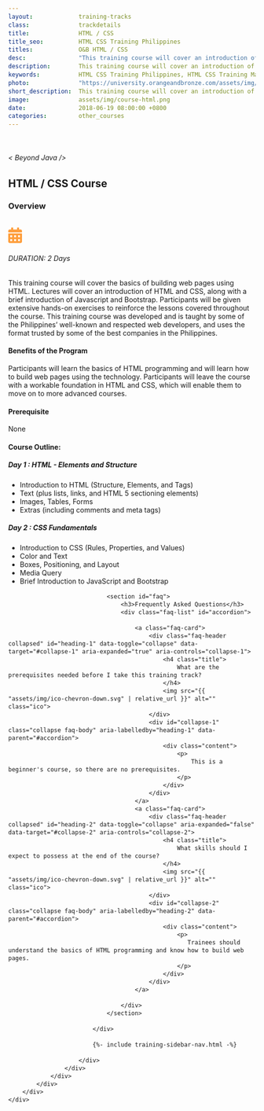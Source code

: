 ```yaml
---
layout:             training-tracks
class:              trackdetails
title:              HTML / CSS
title_seo:          HTML CSS Training Philippines
titles:             O&B HTML / CSS
desc:               "This training course will cover an introduction of HTML and CSS, along with a brief introduction of Javascript and Bootstrap."
description:        This training course will cover an introduction of HTML and CSS, along with a brief introduction of Javascript and Bootstrap.
keywords:           HTML CSS Training Philippines, HTML CSS Training Manila, HTML CSS Training Course Philippines, HTML Training Manila, HTML Training Philippines, Web Development Training Philippines, CSS Training Philippines, HTML Tutorial Philippines, HTML Training Course Philippines, CSS Fundamentals Training Manila
photo:              "https://university.orangeandbronze.com/assets/img/HTML-CSS-FBLinkPostPhoto.png"
short_description:  This training course will cover an introduction of HTML and CSS, along with a brief introduction of Javascript and Bootstrap.
image:              assets/img/course-html.png
date:               2018-06-19 08:00:00 +0800
categories:         other_courses
---
```

<div class="section-content">
    <div class="container">
        <div class="row">
            <div class="col">
                <a href="Back to Other Courses"></a>
            </div>
        </div>
    </div>
    <div class="container-fluid auto-1110">
        <div class="row">
            <div class="col">
                <div class="panel-content">
                    <div class="title-section">
                        <img src="{{ "assets/img/title-software.png" | relative_url }}" alt="">
                        <div class="title">
                            <h6>
                                < Beyond Java />
                            </h6>
                            <h2>HTML / CSS Course</h2>
                        </div>
                    </div>
                    <div class="row" data-sticky-container>
                        <div class="track-panel">
                            <div class="track-content">
                                <section id="overview">
                                    <h3>Overview</h3>
                                    <img class="mb30 img-fluid" src="{{ "assets/img/HTML-CSS-cover.png" | relative_url }}" alt="">
                                    <div class="track-details">
                                        <div class="details mr40">
                                            <img src="/assets/img/ico-calendar.svg" alt="">
                                            <h6>DURATION: 2 Days</h6>
                                        </div>
                                    </div>
                                    <p>
                                        This training course will cover the basics of building web pages using HTML. Lectures will cover an introduction of HTML and CSS, along with a brief introduction of Javascript and Bootstrap. Participants will be given extensive hands-on exercises to reinforce the lessons covered throughout the course. This training course was developed and is taught by some of the Philippines’ well-known and respected web developers, and uses the format trusted by some of the best companies in the Philippines.
                                    </p>
                                    <h4>
                                        Benefits of the Program
                                    </h4>
                                    <p>
                                        Participants will learn the basics of HTML programming and will learn how to build web pages using the technology. Participants will leave the course with a workable foundation in HTML and CSS, which will enable them to move on to more advanced courses.
                                    </p>
                                    <h4>
                                        Prerequisite
                                    </h4>
                                    <p>
                                        None
                                    </p>
                                </section>
                                <section id="topic-outline">
                                    <h4>
                                        Course Outline:
                                    </h4>
                                    <h5 class="course-title">Day 1 : HTML - Elements and Structure</h5>
                                    <ul class="course-outline">
                                        <li>Introduction to HTML (Structure, Elements, and Tags)</li>
                                        <li>Text (plus lists, links, and HTML 5 sectioning elements)</li>
                                        <li>Images, Tables, Forms</li>
                                        <li>Extras (including comments and meta tags)</li>
                                    </ul>
                                    <h5 class="course-title">Day 2 : CSS Fundamentals</h5>
                                    <ul class="course-outline">
                                        <li>Introduction to CSS (Rules, Properties, and Values)</li>
                                        <li>Color and Text</li>
                                        <li>Boxes, Positioning, and Layout</li>
                                        <li>Media Query</li>
                                        <li>Brief Introduction to JavaScript and Bootstrap</li>
                                    </ul>
                                </section>

                                <section id="faq">
                                    <h3>Frequently Asked Questions</h3>
                                    <div class="faq-list" id="accordion">

                                        <a class="faq-card">
                                            <div class="faq-header collapsed" id="heading-1" data-toggle="collapse" data-target="#collapse-1" aria-expanded="true" aria-controls="collapse-1">
                                                <h4 class="title">
                                                    What are the prerequisites needed before I take this training track?
                                                </h4>
                                                <img src="{{ "assets/img/ico-chevron-down.svg" | relative_url }}" alt="" class="ico">
                                            </div>
                                            <div id="collapse-1" class="collapse faq-body" aria-labelledby="heading-1" data-parent="#accordion">
                                                <div class="content">
                                                    <p>
                                                        This is a beginner's course, so there are no prerequisites.
                                                    </p>
                                                </div>
                                            </div>
                                        </a>
                                        <a class="faq-card">
                                            <div class="faq-header collapsed" id="heading-2" data-toggle="collapse" aria-expanded="false" data-target="#collapse-2" aria-controls="collapse-2">
                                                <h4 class="title">
                                                    What skills should I expect to possess at the end of the course?
                                                </h4>
                                                <img src="{{ "assets/img/ico-chevron-down.svg" | relative_url }}" alt="" class="ico">
                                            </div>
                                            <div id="collapse-2" class="collapse faq-body" aria-labelledby="heading-2" data-parent="#accordion">
                                                <div class="content">
                                                    <p>
                                                       Trainees should understand the basics of HTML programming and know how to build web pages. 
                                                    </p>
                                                </div>
                                            </div>
                                        </a>

                                    </div>
                                </section>

                            </div>

                            {%- include training-sidebar-nav.html -%}

                        </div>
                    </div>
                </div>
            </div>
        </div>
    </div>
</div>
